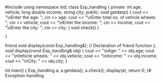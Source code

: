 #include <iostream>
using namespace std;
class Exp_handling {
private:
    int age, vehicle;
    long double income;
    string city;
public:
    void getdata() {
        cout << "\nEnter the age: ";
        cin >> age;
        cout << "\nEnter total no. of vehicle wheels: ";
        cin >> vehicle;
        cout << "\nEnter the income: ";
        cin >> income;
        cout << "\nEnter the city: ";
        cin >> city;
    }
    void check() {
        
    }
 friend void display(const Exp_handling&); // Declaration of friend function
};
void display(const Exp_handling& obj) {
    cout << "\nAge: " << obj.age;
    cout << "\nVehicle wheels: " << obj.vehicle;
    cout << "\nIncome: " << obj.income;
    cout << "\nCity: " << obj.city;
}

int main() {
    Exp_handling a;
    a.getdata();
    a.check();
    display(a);
   return 0;
}# Exception-handling
